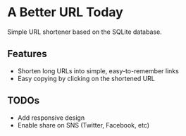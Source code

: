 # A Better URL Today
Simple URL shortener based on the SQLite database.

## Features
- Shorten long URLs into simple, easy-to-remember links
- Easy copying by clicking on the shortened URL

## TODOs
- Add responsive design
- Enable share on SNS (Twitter, Facebook, etc)
